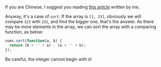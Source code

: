If you are Chinese, I suggest you reading [this article](http://www.cnblogs.com/zichi/p/5180489.html) written by me.

Anyway, it's a case of `sort`. If the array is `[1, 23]`, obviously we will compare `123` with `231`, and find the bigger one, that's the answer. As there may be more elements in the array, we can sort the array with a comparing function, as below:

```javascript
nums.sort(function(a, b) {
  return (b + '' + a) - (a + '' + b);
});
```

Be careful, the integer cannot begin with `0`!